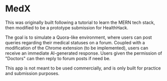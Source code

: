 # MedX

This was originally built following a tutorial to learn the MERN tech stack, then modified to be a prototype submission for HealthHack.

The goal is to simulate a Quora-like environment, where users can post queries regarding their medical statuses on a forum. Coupled with a modification of the Chrome extension (to be implemented), users can receive an immediate AI-generated response. Users given the permission of "Doctors" can then reply to forum posts if need be.

This app is not meant to be used commercially, and is only built for practice and submission purposes.
